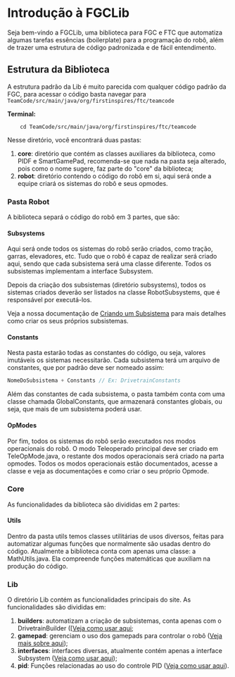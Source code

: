 # Introdução à FGCLib

Seja bem-vindo a FGCLib, uma biblioteca para FGC e FTC que automatiza algumas tarefas
essências (boilerplate) para a programação do robô, além de trazer uma estrutura de código 
padronizada e de fácil entendimento.

## Estrutura da Biblioteca
A estrutura padrão da Lib é muito parecida com qualquer código padrão da FGC, para acessar o código
basta navegar para ``TeamCode/src/main/java/org/firstinspires/ftc/teamcode``

**Terminal:**

        cd TeamCode/src/main/java/org/firstinspires/ftc/teamcode

Nesse diretório, você encontrará duas pastas:
1. **core**: diretório que contém as classes auxiliares da biblioteca, como PIDF e SmartGamePad, 
recomenda-se que nada na pasta seja alterado, pois como o nome sugere, faz parte do "core" da biblioteca;
2. **robot**: diretório contendo o código do robô em si, aqui será onde a equipe criará os sistemas do robô e seus opmodes.

### Pasta Robot
A biblioteca separá o código do robô em 3 partes, que são:

#### Subsystems
Aqui será onde todos os sistemas do robô serão criados, como tração, garras, elevadores, etc. Tudo que 
o robô é capaz de realizar será criado aqui, sendo que cada subsistema será uma classe diferente.
Todos os subsistemas implementam a interface Subsystem.

Depois da criação dos subsistemas (diretório subsystems), todos os sistemas criados deverão ser
listados na classe RobotSubsystems, que é responsável por executá-los. 

Veja a nossa documentação de
[Criando um Subsistema](2%20-%20Criando%20um%20Subsistema.md) para mais detalhes como criar os seus próprios subsistemas.

#### Constants
Nesta pasta estarão todas as constantes do código, ou seja, valores imutáveis os sistemas necessitarão.
Cada subsistema terá um arquivo de constantes, que por padrão deve ser nomeado assim:
``` js
NomeDoSubsistema + Constants // Ex: DrivetrainConstants
```

Além das constantes de cada subsistema, o pasta também conta com uma classe chamada GlobalConstants, que 
armazenará constantes globais, ou seja, que mais de um subsistema poderá usar.

#### OpModes
Por fim, todos os sistemas do robô serão executados nos modos operacionais do robô. O modo Teleoperado principal
deve ser criado em TeleOpMode.java, o restante dos modos operacionais será criado na parta opmodes.
Todos os modos operacionais estão documentados, acesse a classe e veja as documentações e como criar o 
seu próprio Opmode.

### Core
As funcionalidades da biblioteca são divididas em 2 partes:

#### Utils
Dentro da pasta utils temos classes utilitárias de usos diversos, feitas para automatizar algumas
funções que normalmente são usadas dentro do código. Atualmente a biblioteca conta com apenas uma classe:
 a MathUtils.java. Ela compreende funções matemáticas que auxiliam na produção do código.

### Lib
O diretório Lib contém as funcionalidades principais do site. As funcionalidades são divididas em:
1. **builders**: automatizam a criação de subsistemas, conta apenas com o DrivetrainBuilder ([[Veja como usar aqui](./3%20-%20Usando%20o%20DrivetrainBuilder.md);
2. **gamepad**: gerenciam o uso dos gamepads para controlar o robô ([Veja mais sobre aqui](./4%20-%20Classe%20utilitária%20SmartGamePad.md));
3. **interfaces**: interfaces diversas, atualmente contém apenas a interface Subsystem ([Veja como usar aqui](2%20-%20Criando%20um%20Subsistema.md));
4. **pid**: Funções relacionadas ao uso do controle PID ([Veja como usar aqui](5%20-%20Usando%20o%20Controlador%20PIDF.md)).